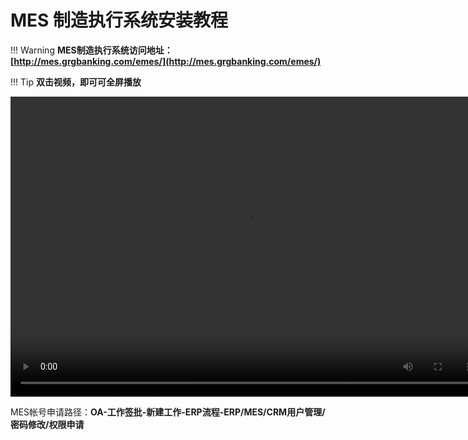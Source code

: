 # MES 制造执行系统安装教程
!!! Warning
    **MES制造执行系统访问地址：[http://mes.grgbanking.com/emes/](http://mes.grgbanking.com/emes/)**

!!! Tip
    **双击视频，即可可全屏播放**

<video width="756" height="480" controls>
 <source src="/avi/MES制造执行系统安装教程.mp4" type="video/mp4"/>
 <embed src="/avi/MES制造执行系统安装教程.mp4" type="application/x-shockwave-flash" width="980" height="570" allowscriptaccess="always" allowfullscreen="true" autoplay="false"></embed>
<!--IE 8 - add 25-30 pixels to vid height to allow QT player controls--> 
 </video>

MES帐号申请路径：**OA-工作签批-新建工作-ERP流程-ERP/MES/CRM用户管理/密码修改/权限申请**